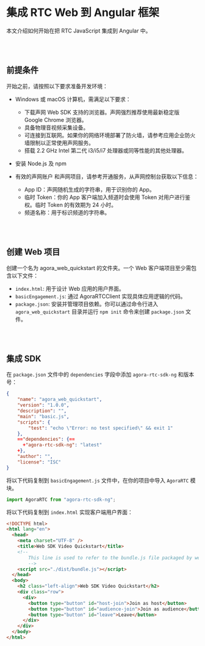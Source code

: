 # 集成 RTC Web 到 Angular 框架

本文介绍如何开始在把 RTC JavaScript 集成到 Angular 中。

<Br/>
<Br/>

## 前提条件

开始之前，请按照以下要求准备开发环境：

- Windows 或 macOS 计算机，需满足以下要求：
  - 下载声网 Web SDK 支持的浏览器。声网强烈推荐使用最新稳定版 Google Chrome 浏览器。
  - 具备物理音视频采集设备。
  - 可连接到互联网。如果你的网络环境部署了防火墙，请参考应用企业防火墙限制以正常使用声网服务。
  - 搭载 2.2 GHz Intel 第二代 i3/i5/i7 处理器或同等性能的其他处理器。
- 安装 Node.js 及 npm

- 有效的声网账户
  和声网项目，请参考开通服务，从声网控制台获取以下信息：
  - App ID：声网随机生成的字符串，用于识别你的 App。
  - 临时 Token：你的 App 客户端加入频道时会使用 Token 对用户进行鉴权。临时 Token 的有效期为 24 小时。
  - 频道名称：用于标识频道的字符串。

<Br/>
<Br/>

## 创建 Web 项目

创建一个名为 agora_web_quickstart 的文件夹。一个 Web 客户端项目至少需包含以下文件：

- `index.html`: 用于设计 Web 应用的用户界面。
- `basicEngagement.js`: 通过 AgoraRTCClient 实现具体应用逻辑的代码。
- `package.json`: 安装并管理项目依赖。你可以通过命令行进入 `agora_web_quickstart` 目录并运行 `npm init` 命令来创建 `package.json` 文件。

<Br/>
<Br/>

## 集成 SDK

在 `package.json` 文件中的 `dependencies` 字段中添加 `agora-rtc-sdk-ng` 和版本号：

```JSON title
{
    "name": "agora_web_quickstart",
    "version": "1.0.0",
    "description": "",
    "main": "basic.js",
    "scripts": {
        "test": "echo \"Error: no test specified\" && exit 1"
    },
    =="dependencies": {==
      +"agora-rtc-sdk-ng": "latest"
    +},
    "author": "",
    "license": "ISC"
}
```

将以下代码复制到 `basicEngagement.js` 文件中，在你的项目中导入 `AgoraRTC` 模块。

```js
import AgoraRTC from "agora-rtc-sdk-ng";
```

将以下代码复制到 `index.html` 实现客户端用户界面：

```html
<!DOCTYPE html>
<html lang="en">
  <head>
    <meta charset="UTF-8" />
    <title>Web SDK Video Quickstart</title>
    <!--
        This line is used to refer to the bundle.js file packaged by webpack. A sample webpack configuration is shown in the later step of running your app.
        -->
    <script src="./dist/bundle.js"></script>
  </head>
  <body>
    <h2 class="left-align">Web SDK Video Quickstart</h2>
    <div class="row">
      <div>
        <button type="button" id="host-join">Join as host</button>
        <button type="button" id="audience-join">Join as audience</button>
        <button type="button" id="leave">Leave</button>
      </div>
    </div>
  </body>
</html>
```
